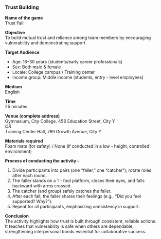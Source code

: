 
### Trust Building

**Name of the game**  
Trust Fall

**Objective**  
To build mutual trust and reliance among team members by encouraging vulnerability and demonstrating support.

**Target Audience**

- Age: 16–30 years (students/early career professionals)
- Sex: Both male & female
- Locale: College campus / Training center
- Income group: Middle income (students, entry - level employees)

**Medium**  
English

**Time**  
25 minutes

**Venue (complete address)**  
Gymnasium, City College, 456 Education Street, City Y  
_OR_  
Training Center Hall, 789 Growth Avenue, City Y

**Materials required**  
Foam mats (for safety) / None (if conducted in a low - height, controlled environment)

**Process of conducting the activity -**

1. Divide participants into pairs (one “faller,” one “catcher”); rotate roles after each round.
2. The faller stands on a 1 - foot platform, closes their eyes, and falls backward with arms crossed.
3. The catcher (and group) safely catches the faller.
4. After each fall, the faller shares their feelings (e.g., “Did you feel supported? Why?”).
5. Repeat for all participants, emphasizing consistency in support.

**Conclusion**  
The activity highlights how trust is built through consistent, reliable actions. It teaches that vulnerability is safe when others are dependable, strengthening interpersonal bonds essential for collaborative success.